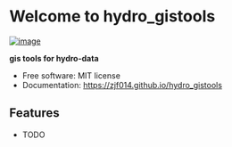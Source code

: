 # Welcome to hydro_gistools


[![image](https://img.shields.io/pypi/v/hydro_gistools.svg)](https://pypi.python.org/pypi/hydro_gistools)


**gis tools for hydro-data**


-   Free software: MIT license
-   Documentation: <https://zjf014.github.io/hydro_gistools>
    

## Features

-   TODO
